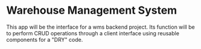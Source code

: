 # Warehouse Management System

This app will be the interface for a wms backend project. Its function will be to perform CRUD operations through a client interface using reusable components for a "DRY" code. 
